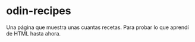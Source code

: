 # odin-recipes
Una página que muestra unas cuantas recetas. Para probar lo que aprendí de HTML hasta ahora. 